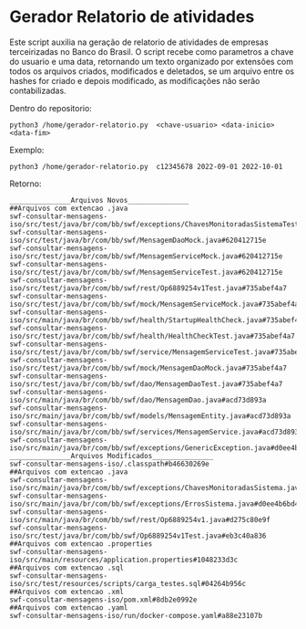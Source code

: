 # Gerador Relatorio de atividades

Este script auxilia na geração de relatorio de atividades de empresas terceirizadas no Banco do Brasil.
O script recebe como parametros a chave do usuario e uma data, retornando um texto organizado por extensões com todos os arquivos criados, modificados e deletados, se um arquivo entre os hashes for criado e depois modificado, as modificações não serão contabilizadas.

Dentro do repositorio:

```
python3 /home/gerador-relatorio.py  <chave-usuario> <data-inicio> <data-fim>

```

Exemplo:

```
python3 /home/gerador-relatorio.py  c12345678 2022-09-01 2022-10-01
```

Retorno:

```
_______________Arquivos Novos_______________
##Arquivos com extencao .java
swf-consultar-mensagens-iso/src/test/java/br/com/bb/swf/exceptions/ChavesMonitoradasSistemaTest.java#04264b956c
swf-consultar-mensagens-iso/src/test/java/br/com/bb/swf/MensagemDaoMock.java#620412715e
swf-consultar-mensagens-iso/src/test/java/br/com/bb/swf/MensagemServiceMock.java#620412715e
swf-consultar-mensagens-iso/src/test/java/br/com/bb/swf/MensagemServiceTest.java#620412715e
swf-consultar-mensagens-iso/src/test/java/br/com/bb/swf/rest/Op6889254v1Test.java#735abef4a7
swf-consultar-mensagens-iso/src/test/java/br/com/bb/swf/mock/MensagemServiceMock.java#735abef4a7
swf-consultar-mensagens-iso/src/main/java/br/com/bb/swf/health/StartupHealthCheck.java#735abef4a7
swf-consultar-mensagens-iso/src/test/java/br/com/bb/swf/health/HealthCheckTest.java#735abef4a7
swf-consultar-mensagens-iso/src/test/java/br/com/bb/swf/service/MensagemServiceTest.java#735abef4a7
swf-consultar-mensagens-iso/src/test/java/br/com/bb/swf/mock/MensagemDaoMock.java#735abef4a7
swf-consultar-mensagens-iso/src/test/java/br/com/bb/swf/dao/MensagemDaoTest.java#735abef4a7
swf-consultar-mensagens-iso/src/main/java/br/com/bb/swf/dao/MensagemDao.java#acd73d893a
swf-consultar-mensagens-iso/src/main/java/br/com/bb/swf/models/MensagemEntity.java#acd73d893a
swf-consultar-mensagens-iso/src/main/java/br/com/bb/swf/services/MensagemService.java#acd73d893a
swf-consultar-mensagens-iso/src/main/java/br/com/bb/swf/exceptions/GenericException.java#d0ee4b6bd4
_______________Arquivos Modificados_______________
swf-consultar-mensagens-iso/.classpath#b46630269e
##Arquivos com extencao .java
swf-consultar-mensagens-iso/src/main/java/br/com/bb/swf/exceptions/ChavesMonitoradasSistema.java#d0ee4b6bd4
swf-consultar-mensagens-iso/src/main/java/br/com/bb/swf/exceptions/ErrosSistema.java#d0ee4b6bd4
swf-consultar-mensagens-iso/src/main/java/br/com/bb/swf/rest/Op6889254v1.java#d275c80e9f
swf-consultar-mensagens-iso/src/test/java/br/com/bb/swf/Op6889254v1Test.java#eb3c40a836
##Arquivos com extencao .properties
swf-consultar-mensagens-iso/src/main/resources/application.properties#1048233d3c
##Arquivos com extencao .sql
swf-consultar-mensagens-iso/src/test/resources/scripts/carga_testes.sql#04264b956c
##Arquivos com extencao .xml
swf-consultar-mensagens-iso/pom.xml#8db2e0992e
##Arquivos com extencao .yaml
swf-consultar-mensagens-iso/run/docker-compose.yaml#a88e23107b

```
